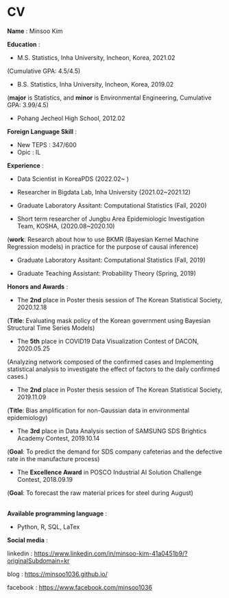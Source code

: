 # CV


**Name** : Minsoo Kim





**Education** :

  - M.S. Statistics, Inha University, Incheon, Korea, 2021.02
  
  (Cumulative GPA: 4.5/4.5)

 
  - B.S. Statistics, Inha University, Incheon, Korea, 2019.02
  
  (**major** is Statistics, and **minor** is Environmental Engineering, Cumulative GPA: 3.99/4.5)
  
  
  - Pohang Jecheol High School, 2012.02




**Foreign Language Skill** :

  - New TEPS : 347/600
  - Opic : IL




**Experience** :

  - Data Scientist in KoreaPDS (2022.02~ )
  
  
  - Researcher in Bigdata Lab, Inha University (2021.02~2021.12)
   
   
  - Graduate Laboratory Assitant: Computational Statistics (Fall, 2020)
  
  
  - Short term researcher of Jungbu Area Epidemiologic Investigation Team, KOSHA, (2020.08~2020.10) 
  
  (**work**: Research about how to use BKMR (Bayesian Kernel Machine Regression models) in practice for the purpose of causal inference)
  
  
  - Graduate Laboratory Assitant: Computational Statistics (Fall, 2019)
 
 
  - Graduate Teaching Assistant: Probability Theory (Spring, 2019)




**Honors and Awards** :
  - The **2nd** place in Poster thesis session of The Korean Statistical Society, 2020.12.18
  
  (**Title**: Evaluating mask policy of the Korean government using Bayesian Structural Time Series Models)
  <br>
  
  - The **5th** place in COVID19 Data Visualization Contest of DACON, 2020.05.25
  
  (Analyzing network composed of the confirmed cases and Implementing statistical analysis to investigate the effect of factors to the daily confirmed cases.)
  <br>
  
  - The **2nd** place in Poster thesis session of The Korean Statistical Society, 2019.11.09
  
  (**Title**: Bias amplification for non-Gaussian data in environmental epidemiology)
  <br>
  
  - The **3rd** place in Data Analysis section of SAMSUNG SDS Brightics Academy Contest, 2019.10.14
  
  (**Goal**: To predict the demand for SDS company cafeterias and the defective rate in the manufacture process)
  <br>

  - The **Excellence Award** in POSCO Industrial AI Solution Challenge Contest, 2018.09.19
  
  (**Goal**: To forecast the raw material prices for steel during August)
  <br>
  <br>

**Available programming language** :
  - Python, R, SQL, LaTex

**Social media** :

linkedin :  https://www.linkedin.com/in/minsoo-kim-41a0451b9/?originalSubdomain=kr

blog : https://minsoo1036.github.io/

facebook : https://www.facebook.com/minsoo1036


